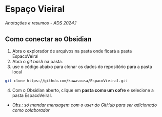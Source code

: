 # Espaço Vieiral

###### Anotações e  resumos - ADS 2024.1
## Como conectar ao Obsidian
1. Abra o explorador de arquivos na pasta onde ficará a pasta EspacoVeiral
2. Abra o *git bash* na pasta.
3. use o código abaixo para clonar os dados do repositório para a pasta local
```bash
git clone https://github.com/kawasousa/EspacoVieiral.git
```
4. Com o Obsidian aberto, clique em **pasta como um cofre** e selecione a pasta EspacoVeiral.

- *Obs.: só mandar mensagem com o user do GitHub para ser adicionado como colaborador*
